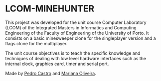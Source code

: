 # LCOM-MINEHUNTER #

This project was developed for the unit course Computer Laboratory (LCOM) of the Integrated Masters in Informatics and Computing Engineering of the Faculty of Engineering of the University of Porto.
It consists on a basic minesweeper clone for the singleplayer version and a flags clone for the multiplayer.

The unit course objectives is to teach the specific knowledge and techniques of dealing with low level hardware interfaces such as the internal clock, graphics card, timer and serial port.

Made by [Pedro Castro](https://github.com/F0lha) and [Mariana Oliveira](https://github.com/marianagoliveira/).
